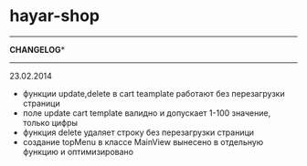 # hayar-shop
**********************
******CHANGELOG*******
**********************
23.02.2014
  - функции update,delete в cart teamplate работают без перезагрузки страници
  - поле update cart template валидно и допускает 1-100 значение, только цифры
  - функция delete удаляет строку без перезагрузки страници
  - создание topMenu в классе MainView вынесено в отдельную функцию и оптимизировано

